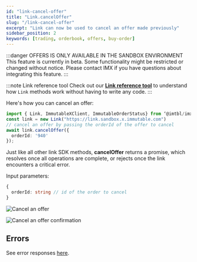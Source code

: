 ```yaml
---
id: "link-cancel-offer"
title: "Link.cancelOffer"
slug: "/link-cancel-offer"
excerpt: "Link can now be used to cancel an offer made previously"
sidebar_position: 2
keywords: [trading, orderbook, offers, buy-order]
---
```


:::danger OFFERS IS ONLY AVAILABLE IN THE SANDBOX ENVIRONMENT
This feature is currently in beta. Some functionality might be restricted or changed without notice. Please contact IMX if you have questions about integrating this feature.
:::

:::note Link reference tool
Check out our **[Link reference tool](https://tools.immutable.com/link-reference/)** to understand how `Link` methods work without having to write any code.
:::

Here's how you can cancel an offer:

```typescript
import { Link, ImmutableXClient, ImmutableOrderStatus} from ‘@imtbl/imx-sdk’;
const link = new Link("https://link.sandbox.x.immutable.com")
// cancel an offer by passing the orderId of the offer to cancel
await link.cancelOffer({
  orderId: '940'
});
```

Just like all other link SDK methods, **cancelOffer** returns a promise, which resolves once all operations are complete, or rejects once the link encounters a critical error.

Input parameters:
```typescript
{
  orderId: string // id of the order to cancel
}
```

![Cancel an offer](/img/link-offers/cancel-offer-prompt.png 'Cancel an offer')

![Cancel an offer confirmation](/img/link-offers/cancel-offer-success.png 'Cancel an offer confirmation')

## Errors

See error responses [here](./../link-errors.md#offers).